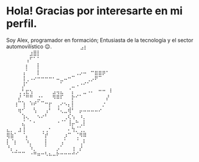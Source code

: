 # Hola! Gracias por interesarte en mi perfil.
Soy Alex, programador en formación; Entusiasta de la tecnología y el sector automovilístico 😉.
⠀⠀⠀⠀⠀⠀⠀⣠⡆⠀⠀⠀⠀⠀⠀⠀⠀⠀⠀⠀⠀⠀⠀⠀⠀⠀⠀⠀
⠀⠀⠀⠀⠀⠀⣰⣿⡇⠀⠀⠀⠀⠀⠀⠀⠀⠀⠀⠀⠀⠀⠀⠀⠀⠀⠀⠀
⠀⠀⠀⠀⠀⢠⠋⠁⠁⠀⠀⠀⠀⠀⠀⠀⠀⠀⠀⠀⠀⠀⠀⠀⠀⠀⠀⠀
⠀⠀⠀⠀⠀⡆⠀⠀⡇⠀⠀⠀⠀⠀⠀⠀⠀⠀⠀⠀⠀⠀⠀⠀⠀⠀⠀⠀
⠀⠀⠀⠀⢠⠁⠀⠀⡇⠀⠀⠀⠀⠀⠀⠀⠀⠀⢀⡠⠤⠀⠒⣶⣶⡶⠂⠀
⠀⠀⠀⠀⢸⢀⠠⠔⠒⠒⠒⠒⠂⠤⣀⠤⠒⠉⠀⠀⠀⢀⡠⠟⠉⠀⠀⠀
⠀⠀⠀⠀⡸⠁⠀⠀⠀⠀⠀⠀⠀⠀⠁⠀⠀⣀⠠⠐⠊⠁⠀⠀⠀⠀⠀⠀
⠀⠀⠀⢀⢃⣖⢢⠀⠀⠀⠀⠀⣠⢤⣄⠀⠈⡄⠀⠀⣀⠠⠄⠀⠒⠒⠀⠇
⠀⠀⠀⡜⠈⠛⠛⠀⣐⠂⠀⠀⠻⠿⠏⠀⠀⡗⠊⠁⠀⠀⠀⠀⠀⠀⡜⠀
⠀⠀⢰⠉⢱⠀⠱⠞⠁⠉⠒⡖⠀⢀⠔⠢⡄⡇⠀⠀⠀⠀⠀⠀⠀⡐⠀⠀
⠀⠀⠀⢶⠊⠀⠀⢣⠀⠀⢠⠃⠀⠘⢄⣀⢾⠃⠀⡤⠤⠤⠤⠤⠔⠀⠀⠀
⠀⠀⠀⠀⢱⢄⠀⠀⠢⠔⠃⠀⠀⠀⠀⢀⢎⢢⠀⠰⡀⠀⠀⠀⠀⠀⠀⠀
⠀⠀⠀⠀⣌⠀⠁⠂⠀⠀⠀⠀⠀⠐⠈⠁⢸⡤⠓⢀⡇⠀⠀⠀⠀⠀⠀⠀
⣄⡀⠀⣰⢸⠀⠀⠀⠀⢀⢀⠂⠀⠀⠀⠀⠄⢳⡈⢁⡀⠀⠀⠀⠀⠀⠀⠀
⢿⣷⠁⠀⠈⡄⠀⠀⠀⠈⡞⠀⠀⠀⠀⡰⠉⠀⢈⠻⠿⠀⠀⠀⠀⠀⠀⠀
⡇⠈⡆⠀⠀⠱⡀⠀⠀⠀⡇⠀⠀⠀⢠⠁⠀⠀⠈⢀⠇⠀⠀⠀⠀⠀⠀⠀
⠘⡄⢀⠀⠀⠀⠱⡀⠀⠀⠁⠀⠀⡠⠁⠀⠀⢰⠀⡜⠀⠀⠀⠀⠀⠀⠀⠀
⠀⠈⠉⠉⠉⠀⠐⠛⠶⠒⠣⠦⠤⠗⠒⠒⠒⠚⠊⠀⠀⠀⠀⠀⠀⠀⠀⠀
